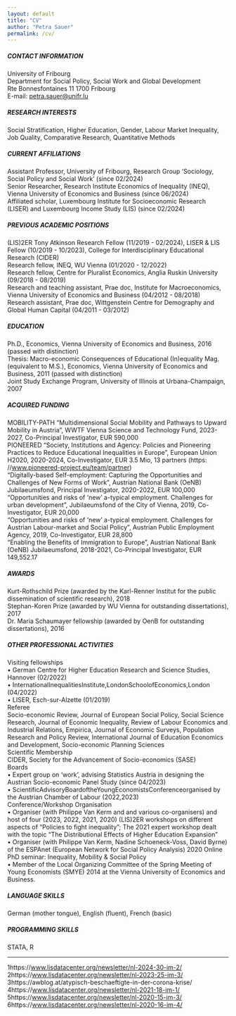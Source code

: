 ```yaml
---
layout: default
title: "CV"
author: "Petra Sauer"
permalink: /cv/
---
```

    
  
##### CONTACT INFORMATION   
University of Fribourg  
Department for Social Policy, Social Work and Global Development  
Rte Bonnesfontaines 11 1700 Fribourg  
E-mail: petra.sauer@unifr.lu  
  
##### RESEARCH INTERESTS  
Social Stratification, Higher Education, Gender, Labour Market Inequality, Job Quality, Comparative Research, Quantitative Methods  
  
##### CURRENT AFFILIATIONS  
Assistant Professor, University of Fribourg, Research Group ‘Sociology, Social Policy and Social Work’ (since 02/2024)  
Senior Researcher, Research Institute Economics of Inequality (INEQ), Vienna University of Economics and Business (since 06/2024)  
Affiliated scholar, Luxembourg Institute for Socioeconomic Research (LISER) and Luxembourg Income Study (LIS) (since 02/2024)  
  
   
##### PREVIOUS ACADEMIC POSITIONS  
(LIS)2ER Tony Atkinson Research Fellow (11/2019 - 02/2024), LISER & LIS  
Fellow (10/2019 - 10/2023), College for Interdisciplinary Educational Research (CIDER)  
Research fellow, INEQ, WU Vienna (01/2020 - 12/2022)  
Research fellow, Centre for Pluralist Economics, Anglia Ruskin University (09/2018 - 08/2019)  
Research and teaching assistant, Prae doc, Institute for Macroeconomics, Vienna University of Economics and Business (04/2012 - 08/2018)  
Research assistant, Prae doc, Wittgenstein Centre for Demography and Global Human Capital (04/2011 - 03/2012)  
  
   
  
##### EDUCATION  
Ph.D., Economics, Vienna University of Economics and Business, 2016 (passed with distinction)  
Thesis: Macro-economic Consequences of Educational (In)equality Mag. (equivalent to M.S.), Economics, Vienna University of Economics and  
Business, 2011 (passed with distinction)  
Joint Study Exchange Program, University of Illinois at Urbana-Champaign, 2007  
  
  
  
   
##### ACQUIRED FUNDING  
MOBILITY-PATH “Multidimensional Social Mobility and Pathways to Upward Mobility in Austria”, WWTF Vienna Science and Technology Fund, 2023- 2027, Co-Principal Investigator, EUR 590,000  
PIONEERED “Society, Institutions and Agency: Policies and Pioneering Practices to Reduce Educational Inequalities in Europe”, European Union H2020, 2020-2024, Co-Investigator, EUR 3.5 Mio, 13 partners (https: //www.pioneered-project.eu/team/partner)  
“Digitally-based Self-employment: Capturing the Opportunities and Challenges of New Forms of Work”, Austrian National Bank (OeNB) Jubilaeumsfond, Principal Investigator, 2020-2022, EUR 100,000  
“Opportunities and risks of ‘new’ a-typical employment. Challenges for urban development”, Jubilaeumsfond of the City of Vienna, 2019, Co- Investigator, EUR 20,000  
“Opportunities and risks of ‘new’ a-typical employment. Challenges for Austrian Labour-market and Social Policy”, Austrian Public Employment Agency, 2019, Co-Investigator, EUR 28,800  
“Enabling the Benefits of Immigration to Europe”, Austrian National Bank (OeNB) Jubilaeumsfond, 2018-2021, Co-Principal Investigator, EUR 149,552.17  
  
  
##### AWARDS  
Kurt-Rothschild Prize (awarded by the Karl-Renner Institut for the public dissemination of scientific research), 2018  
Stephan-Koren Prize (awarded by WU Vienna for outstanding dissertations), 2017  
Dr. Maria Schaumayer fellowship (awarded by OenB for outstanding dissertations), 2016  
  
  
##### OTHER PROFESSIONAL ACTIVITIES  
Visiting fellowships  
• German Centre for Higher Education Research and Science Studies, Hannover (02/2022)  
• InternationalInequalitiesInstitute,LondonSchoolofEconomics,London (04/2022)  
• LISER, Esch-sur-Alzette (01/2019)   
Referee  
Socio-economic Review, Journal of European Social Policy, Social Science Research, Journal of Economic Inequality, Review of Labour Economics and Industrial Relations, Empirica, Journal of Economic Surveys, Population Research and Policy Review, International Journal of Education Economics and Development, Socio-economic Planning Sciences  
Scientific Membership  
CIDER, Society for the Advancement of Socio-economics (SASE)  
Boards  
• Expert group on ‘work’, advising Statistics Austria in designing the Austrian Socio-economic Panel Study (since 04/2023)  
• ScientificAdvisoryBoardoftheYoungEconomistsConferenceorganised by the Austrian Chamber of Labour (2022,2023)  
Conference/Workshop Organisation  
• Organiser (with Philippe Van Kerm and and various co-organisers) and host of four (2023, 2022, 2021, 2020) (LIS)2ER workshops on different aspects of “Policies to fight inequality”; The 2021 expert workshop dealt with the topic “The Distributional Effects of Higher Education Expansion”  
• Organiser (with Philippe Van Kerm, Nadine Schoeneck-Voss, David Byrne) of the ESPAnet (European Network for Social Policy Analysis) 2020 Online PhD seminar: Inequality, Mobility & Social Policy  
• Member of the Local Organizing Committee of the Spring Meeting of Young Economists (SMYE) 2014 at the Vienna University of Economics and Business.  
  
##### LANGUAGE SKILLS  
German (mother tongue), English (fluent), French (basic)  
  
##### PROGRAMMING SKILLS  
STATA, R  
  
   



---

1https://www.lisdatacenter.org/newsletter/nl-2024-30-im-2/ 2https://www.lisdatacenter.org/newsletter/nl-2023-25-im-3/ 3https://awblog.at/atypisch-beschaeftigte-in-der-corona-krise/ 4https://www.lisdatacenter.org/newsletter/nl-2021-18-im-1/ 5https://www.lisdatacenter.org/newsletter/nl-2020-15-im-3/ 6https://www.lisdatacenter.org/newsletter/nl-2020-16-im-4/

